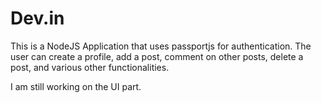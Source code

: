# Dev.in

This is a NodeJS Application that uses passportjs for authentication. The user can create a profile, add a post, comment on other posts, delete a post, and various other functionalities.

I am still working on the UI part.


